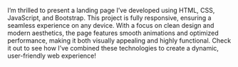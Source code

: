 I’m thrilled to present a landing page I’ve developed using HTML, CSS, JavaScript, and Bootstrap. This project is fully responsive, ensuring a seamless experience on any device. With a focus on clean design and modern aesthetics, the page features smooth animations and optimized performance, making it both visually appealing and highly functional. Check it out to see how I’ve combined these technologies to create a dynamic, user-friendly web experience!

